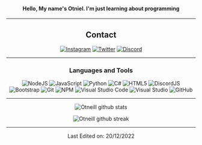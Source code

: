 <div align="center">
  
#### Hello, My name's Otniel. I'm just learning about programming

-------------------

## Contact
<a href="https://www.instagram.com/otchrist_/">![Instagram](https://img.shields.io/badge/Otniel-%23E4405F.svg?style=for-the-badge&logo=Instagram&logoColor=white)</a> <a href="https://twitter.com/otneill">![Twitter](https://img.shields.io/badge/Otniel-%231DA1F2.svg?style=for-the-badge&logo=Twitter&logoColor=white)</a>
<a href="https://discord.com/">![Discord](https://img.shields.io/badge/Otniel%232886-%237289DA.svg?style=for-the-badge&logo=discord&logoColor=white)</a>

-------------------

### Languages and Tools  
![NodeJS](https://img.shields.io/badge/node.js-%2343853D.svg?style=for-the-badge&logo=node.js&logoColor=white) ![JavaScript](https://img.shields.io/badge/javascript-%23323330.svg?style=for-the-badge&logo=javascript&logoColor=%23F7DF1E) ![Python](https://img.shields.io/badge/python-%2314354C.svg?style=for-the-badge&logo=python&logoColor=white) ![C#](https://img.shields.io/badge/c%23-%23239120.svg?style=for-the-badge&logo=c-sharp&logoColor=white) ![HTML5](https://img.shields.io/badge/html5-%23E34F26.svg?style=for-the-badge&logo=html5&logoColor=white) ![DiscordJS](https://img.shields.io/badge/discord.js-%232C3454.svg?style=for-the-badge&logo=Discord&logoColor=Blue) ![Bootstrap](https://img.shields.io/badge/bootstrap-%23563D7C.svg?style=for-the-badge&logo=bootstrap&logoColor=white) ![Git](https://img.shields.io/badge/git-%23F05033.svg?style=for-the-badge&logo=git&logoColor=white) ![NPM](https://img.shields.io/badge/NPM-%23000000.svg?style=for-the-badge&logo=npm&logoColor=white) ![Visual Studio Code](https://img.shields.io/badge/VisualStudioCode-0078d7.svg?style=for-the-badge&logo=visual-studio-code&logoColor=white) ![Visual Studio](https://img.shields.io/badge/VisualStudio-5C2D91.svg?style=for-the-badge&logo=visual-studio&logoColor=white) ![GitHub](https://img.shields.io/badge/github-%23121011.svg?style=for-the-badge&logo=github&logoColor=white) 

-------------------
  
![Otneill github stats](https://github-readme-stats.vercel.app/api?username=Otneill&show_icons=true&theme=radical&count_private=true&include_all_commits=true)

![Otneill github streak](https://github-readme-streak-stats.herokuapp.com/?user=Otneill&theme=radical&include_all_commits=true&count_private=true)

 <div>

-----

Last Edited on: 20/12/2022
